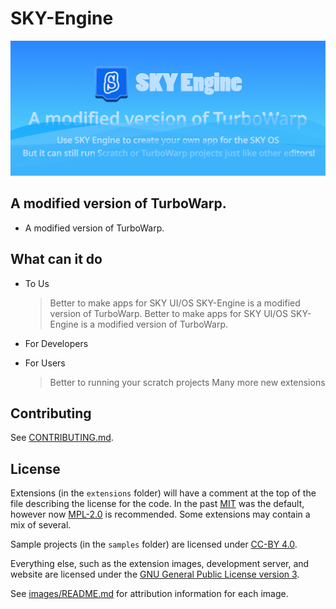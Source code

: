 # SKY-Engine

![Tux, SKY Engine Title](/SKYEngineTitle.png)

## **A modified version of TurboWarp.**

*   A modified version of TurboWarp.

## What can it do
*    To Us
     > Better to make apps for SKY UI/OS
     > SKY-Engine is a modified version of TurboWarp.
     > Better to make apps for SKY UI/OS
     > SKY-Engine is a modified version of TurboWarp.

*    For Developers

*    For Users
     > Better to running your scratch projects
     > Many more new extensions

## Contributing

See [CONTRIBUTING.md](CONTRIBUTING.md).

## License

Extensions (in the `extensions` folder) will have a comment at the top of the file describing the license for the code. In the past [MIT](./licenses/MIT.txt) was the default, however now [MPL-2.0](./licenses/MPL-2.0.txt) is recommended. Some extensions may contain a mix of several.

Sample projects (in the `samples` folder) are licensed under [CC-BY 4.0](./licenses/CC-BY-4.0.txt).

Everything else, such as the extension images, development server, and website are licensed under the [GNU General Public License version 3](licenses/GPL-3.0.txt).

See [images/README.md](images/README.md) for attribution information for each image.
